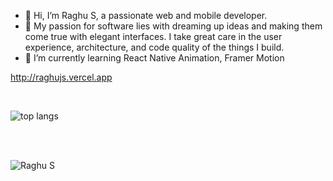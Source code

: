 - 👋 Hi, I’m Raghu S, a passionate web and mobile developer.
- 👀 My passion for software lies with dreaming up ideas and making them come true with elegant interfaces. I take great care in the user experience, architecture, and code quality of the things I build.
- 🌱 I’m currently learning React Native Animation, Framer Motion

http://raghujs.vercel.app

<br/>

![top langs](https://github-readme-stats.vercel.app/api/top-langs/?username=raghu04&theme=tokyonight&layout=compact)

<br/>
<br/>

<p><img src="https://komarev.com/ghpvc/?username=raghu04&label=Profile%20Views&color=5F8575&style=flat" alt="Raghu S" /></p>

<!---
raghu04/raghu04 is a ✨ special ✨ repository because its `README.md` (this file) appears on your GitHub profile.
You can click the Preview link to take a look at your changes.
--->
